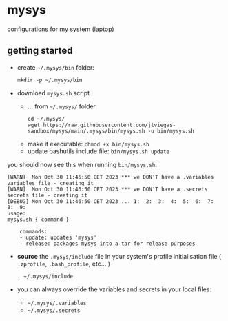 # mysys
configurations for my system (laptop)

## getting started

* create `~/.mysys/bin` folder:
    ```
    mkdir -p ~/.mysys/bin
    ```

* download `mysys.sh` script
  * ... from `~/.mysys/` folder
    ```
    cd ~/.mysys/
    wget https://raw.githubusercontent.com/jtviegas-sandbox/mysys/main/.mysys/bin/mysys.sh -o bin/mysys.sh
    ```
  * make it executable: `chmod +x bin/mysys.sh`
  * update bashutils include file: `bin/mysys.sh update`

you should now see this when running `bin/mysys.sh`:

    [WARN]  Mon Oct 30 11:46:50 CET 2023 *** we DON'T have a .variables variables file - creating it 
    [WARN]  Mon Oct 30 11:46:50 CET 2023 *** we DON'T have a .secrets secrets file - creating it 
    [DEBUG] Mon Oct 30 11:46:50 CET 2023 ... 1:  2:  3:  4:  5:  6:  7:  8:  9:  
    usage:
    mysys.sh { command }

        commands:
        - update: updates 'mysys'
        - release: packages mysys into a tar for release purposes

* __source__ the `.mysys/include` file in your system's profile initialisation file ( `.zprofile`, `.bash_profile`, etc... )
    ```
    . ~/.mysys/include
    ```

* you can always override the variables and secrets in your local files:
  * `~/.mysys/.variables`
  * `~/.mysys/.secrets`

